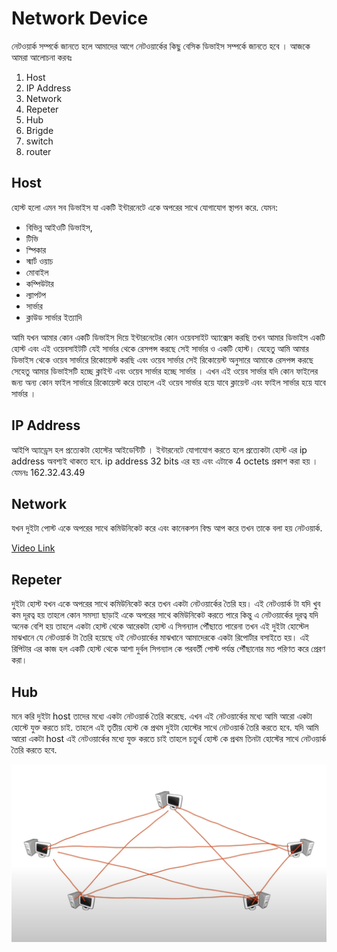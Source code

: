 
# Network Device

নেটওয়ার্ক সম্পর্কে জানতে হলে আমাদের আগে নেটওয়ার্কের কিছু বেসিক ডিভাইস সম্পর্কে জানতে হবে । আজকে আমরা আলোচনা করবঃ 

1. Host
2. IP Address
3. Network
4. Repeter
5. Hub
6. Brigde
7. switch
8. router

## Host

হোস্ট হলো এমন সব ডিভাইস যা একটি ইন্টারনেটে একে অপরের সাথে যোগাযোগ স্থাপন করে. যেমন:

- বিভিন্ন আইওটি ডিভাইস,
- টিভি
- স্পিকার
- স্মার্ট ওয়াচ
- মোবাইল
- কম্পিউটার
- ল্যাপটপ
- সার্ভার
- ক্লাউড সার্ভার ইত্যাদি

আমি যখন আমার কোন একটি ডিভাইস দিয়ে ইন্টারনেটের কোন ওয়েবসাইট অ্যাক্সেস করছি তখন আমার ডিভাইস একটি হোস্ট এবং এই ওয়েবসাইটটি যেই সার্ভার থেকে রেসপন্স করছে সেই সার্ভার ও একটি হোস্ট। যেহেতু আমি আমার ডিভাইস থেকে ওয়েব সার্ভারে রিকোয়েস্ট করছি এবং ওয়েব সার্ভার সেই রিকোয়েস্ট অনুসারে আমাকে রেসপন্স করছে সেহেতু আমার ডিভাইসটি হচ্ছে ক্লাইন্ট এবং ওয়েব সার্ভার হচ্ছে সার্ভার । এখন এই ওয়েব সার্ভার যদি কোন ফাইলের জন্য অন্য কোন ফাইল সার্ভারে রিকোয়েস্ট করে তাহলে এই ওয়েব সার্ভার হয়ে যাবে ক্লায়েন্ট এবং ফাইল সার্ভার হয়ে যাবে সার্ভার । 

## IP Address

আইপি অ্যাড্রেস হল প্রত্যেকটা হোস্টের আইডেন্টিটি ।  ইন্টারনেটে যোগাযোগ করতে হলে  প্রত্যেকটা হোস্ট এর ip address অবশ্যই থাকতে হবে. ip address 32 bits এর হয় এবং এটাকে 4 octets প্রকাশ করা হয় । যেমনঃ 162.32.43.49

## Network 

যখন দুইটা পোস্ট একে অপরের সাথে কমিউনিকেট করে এবং কানেকশন বিল্ড আপ করে তখন তাকে বলা হয় নেটওয়ার্ক.

[Video Link](https://www.youtube.com/watch?v=bj-Yfakjllc&list=PLIFyRwBY_4bRLmKfP1KnZA6rZbRHtxmXi)

## Repeter

দুইটা হোস্ট যখন একে অপরের সাথে কমিউনিকেট করে তখন একটা নেটওয়ার্কের তৈরি হয়। এই নেটওয়ার্ক টা যদি খুব কম দূরত্ব হয় তাহলে কোন সমস্যা ছাড়াই একে অপরের সাথে কমিউনিকেট করতে পারে কিন্তু এ নেটওয়ার্কের দূরত্ব যদি অনেক বেশি হয় তাহলে একটা হোস্ট থেকে আরেকটা হোস্ট এ সিগন্যাল পৌঁছাতে পারেনা তখন এই দুইটা হোস্টেল মাঝখানে যে নেটওয়ার্ক টা তৈরি হয়েছে ওই নেটওয়ার্কের মাঝখানে আমাদেরকে একটা রিপোর্টার বসাইতে হয়। এই রিপিটার এর কাজ হল একটি হোস্ট থেকে আশা দুর্বল সিগন্যাল কে পরবর্তী পোস্ট পর্যন্ত পৌঁছানোর মত পরিণত করে প্রেরণ করা। 

## Hub

মনে করি দুইটা host তাদের মধ্যে একটা নেটওয়ার্ক তৈরি করেছে. এখন এই নেটওয়ার্কের মধ্যে আমি আরো একটা হোস্টে যুক্ত করতে চাই. তাহলে এই তৃতীয় হোস্ট কে প্রথম দুইটা হোস্টের সাথে নেটওয়ার্ক তৈরি করতে হবে. যদি আমি আরো একটা host এই নেটওয়ার্কের মধ্যে যুক্ত করতে চাই তাহলে চতুর্থ হোস্ট কে প্রথম তিনটা হোস্টের সাথে নেটওয়ার্ক তৈরি করতে হবে. 


![without hub image](/asset/withoutHub.png)